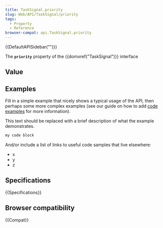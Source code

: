 ```yaml
---
title: TaskSignal.priority
slug: Web/API/TaskSignal/priority
tags:
  - Property
  - Reference
browser-compat: api.TaskSignal.priority
---
```

{{DefaultAPISidebar("")}}

The **`priority`** property of the {{domxref("TaskSignal")}} interface 

## Value



## Examples

Fill in a simple example that nicely shows a typical usage of the API, then perhaps some more complex examples (see our guide on how to add [code examples](/en-US/docs/MDN/Contribute/Structures/Code_examples) for more information).

This text should be replaced with a brief description of what the example demonstrates.

```js
my code block
```

And/or include a list of links to useful code samples that live elsewhere:

*   x
*   y
*   z

## Specifications

{{Specifications}}

## Browser compatibility

{{Compat}}



